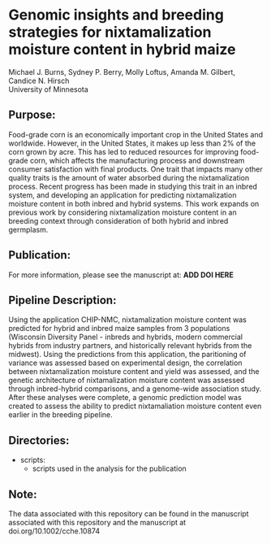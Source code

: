 # Genomic insights and breeding strategies for nixtamalization moisture content in hybrid maize
Michael J. Burns, Sydney P. Berry, Molly Loftus, Amanda M. Gilbert, Candice N. Hirsch  
University of Minnesota

## Purpose:
Food-grade corn is an economically important crop in the United States and worldwide. However, 
in the United States, it makes up less than 2% of the corn grown by acre. This has led to reduced 
resources for improving food-grade corn, which affects the manufacturing process and downstream consumer
satisfaction with final products. One trait that impacts many other quality traits is the amount of 
water absorbed during the nixtamalization process. Recent progress has been made in studying this trait
in an inbred system, and developing an application for predicting nixtamalization moisture content in
both inbred and hybrid systems. This work expands on previous work by considering nixtamalization 
moisture content in an breeding context through consideration of both hybrid and inbred germplasm.

## Publication:
For more information, please see the manuscript at: **ADD DOI HERE**

## Pipeline Description:
Using the application CHIP-NMC, nixtamalization moisture content was predicted for hybrid and inbred 
maize samples from 3 populations (Wisconsin Diversity Panel - inbreds and hybrids, modern commercial 
hybrids from industry partners, and historically relevant hybrids from the midwest). Using the predictions
from this application, the paritioning of variance was assessed based on experimental design, the 
correlation between nixtamalization moisture content and yield was assessed, and the genetic architecture
of nixtamalization moisture content was assessed through inbred-hybrid comparisons, and a genome-wide 
association study. After these analyses were complete, a genomic prediction model was created to assess
the ability to predict nixtamaliation moisture content even earlier in the breeding pipeline.

## Directories:
- scripts:
  - scripts used in the analysis for the publication

## Note:
The data associated with this repository can be found in the manuscript associated with this repository and the manuscript at doi.org/10.1002/cche.10874
